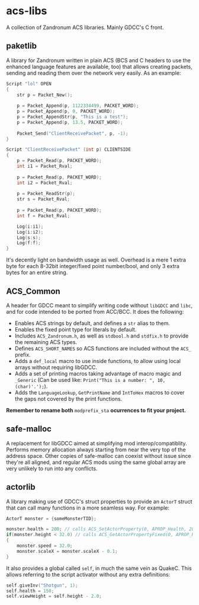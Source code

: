 # acs-libs
A collection of Zandronum ACS libraries. Mainly GDCC's C front.

## paketlib
A library for Zandronum written in plain ACS (BCS and C headers to use the enhanced language features are available, too) that allows creating packets, sending and reading them over the network very easily.
As an example:
```c
Script "lol" OPEN
{
	str p = Packet_New();
	
	p = Packet_Append(p, 1122334499, PACKET_WORD);
	p = Packet_Append(p, 0, PACKET_WORD);
	p = Packet_AppendStr(p, "This is a test");
	p = Packet_Append(p, 13.5, PACKET_WORD);
	
	Packet_Send("ClientReceivePacket", p, -1);
}

Script "ClientReceivePacket" (int p) CLIENTSIDE
{
	p = Packet_Read(p, PACKET_WORD);
	int i1 = Packet_Rval;
	
	p = Packet_Read(p, PACKET_WORD);
	int i2 = Packet_Rval;
	
	p = Packet_ReadStr(p);
	str s = Packet_Rval;
	
	p = Packet_Read(p, PACKET_WORD);
	int f = Packet_Rval;

	Log(i:i1);
	Log(i:i2);
	Log(s:s);
	Log(f:f);
}
```
It's decently light on bandwidth usage as well. Overhead is a mere 1 extra byte for each 8-32bit integer/fixed point number/bool, and only 3 extra bytes for an entire string.

## ACS_Common
A header for GDCC meant to simplify writing code without `libGDCC` and `libc`, and for code intended to be ported from ACC/BCC. It does the following:
* Enables ACS strings by default, and defines a `str` alias to them.
* Enables the fixed point type for literals by default.
* Includes `ACS_Zandronum.h`, as well as `stdbool.h` and `stdfix.h` to provide the remaining ACS types.
* Defines `ACS_SHORT_NAMES` so ACS functions are included without the `ACS_` prefix.
* Adds a `def_local` macro to use inside functions, to allow using local arrays without requiring libGDCC.
* Adds a set of printing macros taking advantage of macro magic and `_Generic` (Can be used like: `Print("This is a number: ", 10, (char)'.');`).
* Adds the `LanguageLookup`, `GetPrintName` and `IntToHex` macros to cover the gaps not covered by the print functions.

**Remember to rename both** `modprefix_sta` **ocurrences to fit your project.**

## safe-malloc
A replacement for libGDCC aimed at simplifying mod interop/compatiblity. Performs memory allocation always starting from near the very top of the address space. Other copies of safe-malloc can coexist without issue since they're all aligned, and regular ACS mods using the same global array are very unlikely to run into any conflicts.

## actorlib
A library making use of GDCC's struct properties to provide an `ActorT` struct that can call many functions in a more seamless way. For example:
```c
ActorT monster = {someMonsterTID};

monster.health = 200; // calls ACS_SetActorProperty(0, APROP_Health, 200)
if(monster.height < 32.0) // calls ACS_GetActorPropertyFixed(0, APROP_Height)
{
    monster.speed = 32.0;
    monster.scaleX = monster.scaleX - 0.1;
}
```
It also provides a global called `self`, in much the same vein as QuakeC. This allows referring to the script activator without any extra definitions:
```c
self.giveInv("Shotgun", 1);
self.health = 150;
self.viewHeight = self.height - 2.0;
```
